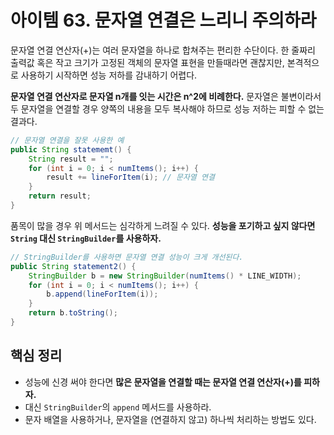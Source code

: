 # 아이템 63. 문자열 연결은 느리니 주의하라
문자열 연결 연산자(+)는 여러 문자열을 하나로 합쳐주는 편리한 수단이다. 한 줄짜리 출력값 혹은 작고 크기가 고정된 객체의 문자열 표현을 만들때라면 괜찮지만, 본격적으로 사용하기 시작하면 성능 저하를 감내하기 어렵다.

**문자열 연결 연산자로 문자열 n개를 잇는 시간은 n^2에 비례한다.** 문자열은 불변이라서 두 문자열을 연결할 경우 양쪽의 내용을 모두 복사해야 하므로 성능 저하는 피할 수 없는 결과다.

```java
// 문자열 연결을 잘못 사용한 예
public String statememt() {
    String result = "";
    for (int i = 0; i < numItems(); i++) {
        result += lineForItem(i); // 문자열 연결
    }
    return result;
}
```
품목이 많을 경우 위 메서드는 심각하게 느려질 수 있다. **성능을 포기하고 싶지 않다면 `String` 대신 `StringBuilder`를 사용하자.**

```java
// StringBuilder를 사용하면 문자열 연결 성능이 크게 개선된다.
public String statement2() {
    StringBuilder b = new StringBuilder(numItems() * LINE_WIDTH);
    for (int i = 0; i < numItems(); i++) {
        b.append(lineForItem(i));
    }
    return b.toString();
}
```

## 핵심 정리
- 성능에 신경 써야 한다면 **많은 문자열을 연결할 때는 문자열 연결 연산자(+)를 피하자.**
- 대신 `StringBuilder`의 `append` 메서드를 사용하라.
- 문자 배열을 사용하거나, 문자열을 (연결하지 않고) 하나씩 처리하는 방법도 있다.